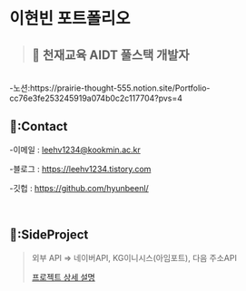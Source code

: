 # 이현빈 포트폴리오
>## 📌 천재교육 AIDT 풀스택 개발자

</br>
-노션:https://prairie-thought-555.notion.site/Portfolio-cc76e3fe253245919a074b0c2c117704?pvs=4


</br>

## 📌:Contact
-이메일 : leehv1234@kookmin.ac.kr
>
-블로그 : https://leehv1234.tistory.com
>
-깃헙 : https://github.com/hyunbeenl/
>
</br>

 ## 📌:SideProject
> 외부 API => 네이버API, KG이니시스(아임포트), 다음 주소API
> 
> [프로젝트 상세 설명](https://github.com/joyun17/genius)
</br>

